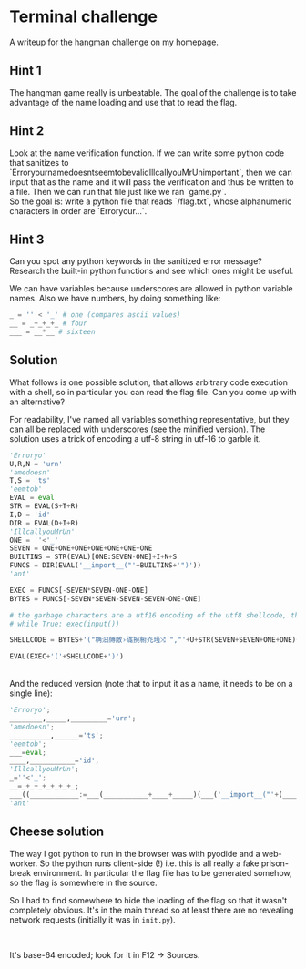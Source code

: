 # Terminal challenge

A writeup for the <DiscreetLink href='https://terminal.danielc.rocks'>hangman</DiscreetLink> challenge on my homepage.

## Hint 1
<Spoiler>
The hangman game really is <ProminentLink href='https://youtu.be/le5uGqHKll8?t=550'>unbeatable</ProminentLink>. The goal of the challenge is to take advantage of the name loading and use that to read the flag.
</Spoiler>

## Hint 2
<Spoiler>
Look at the name verification function. If we can write some python code that sanitizes to `ErroryournamedoesntseemtobevalidIllcallyouMrUnimportant`, then we can input that as the name and it will pass the verification and thus be written to a file. Then we can run that file just like we ran `game.py`.

<br/>
So the goal is: write a python file that reads `/flag.txt`, whose alphanumeric characters in order are `Erroryour...`.
</Spoiler>

## Hint 3
<Spoiler>
Can you spot any python keywords in the sanitized error message? Research the built-in python functions and see which ones might be useful.

<br/>

We can have variables because underscores are allowed in python variable names.
Also we have numbers, by doing something like:

```py
_ = '' < '_' # one (compares ascii values)
__ = _+_+_+_ # four
___ = __*__ # sixteen
```
</Spoiler>

## Solution
<Spoiler>
What follows is one possible solution, that allows arbitrary code execution with a shell, so in particular you can read the flag file. Can you come up with an alternative?

<br/>

For readability, I've named all variables something representative, but they can all be replaced with underscores (see the minified version). The solution uses a <ProminentLink href='https://github.com/clemg/pythongolfer?tab=readme-ov-file#3---qa'>trick</ProminentLink> of encoding a utf-8 string in utf-16 to garble it.

```py
'Erroryo'
U,R,N = 'urn'
'amedoesn'
T,S = 'ts'
'eemtob'
EVAL = eval
STR = EVAL(S+T+R)
I,D = 'id'
DIR = EVAL(D+I+R)
'IllcallyouMrUn'
ONE = ''<'_'
SEVEN = ONE+ONE+ONE+ONE+ONE+ONE+ONE
BUILTINS = STR(EVAL)[ONE:SEVEN-ONE]+I+N+S
FUNCS = DIR(EVAL('__import__("'+BUILTINS+'")'))
'ant'

EXEC = FUNCS[-SEVEN*SEVEN-ONE-ONE]
BYTES = FUNCS[-SEVEN*SEVEN-SEVEN-SEVEN-ONE-ONE]

# the garbage characters are a utf16 encoding of the utf8 shellcode, the decoded version is:
# while True: exec(input())

SHELLCODE = BYTES+'("桷汩⁥牔敵›硥捥椨灮瑵⤨ ","'+U+STR(SEVEN+SEVEN+ONE+ONE)+'")['+STR(ONE+ONE)+':]'

EVAL(EXEC+'('+SHELLCODE+')')
```

<br/>

<div className='inline'>
And the reduced version (note that to input it as a name, it needs to be on a single line):<CopyButton text="'Erroryo';________,_____,_________='urn';'amedoesn';__________,______='ts';'eemtob';___=eval;____,___________='id';'IllcallyouMrUn';_=''<'_';__=_+_+_+_+_+_+_;___((____________:=___(___________+____+_____)(___('__import__(&quot;'+(_______:=___(______+__________+_____))(___)[_:__-_]+____+_________+______+'&quot;)')))[-__*__-_-_]+'('+____________[-__*__-__-__-_-_]+'(&quot;桷汩⁥牔敵›硥捥椨灮瑵⤨ &quot;,&quot;'+________+_______(__+__+_+_)+'&quot;)['+_______(_+_)+':]'+')');'ant';"/>
</div>

```py
'Erroryo';
________,_____,_________='urn';
'amedoesn';
__________,______='ts';
'eemtob';
___=eval;
____,___________='id';
'IllcallyouMrUn';
_=''<'_';
__=_+_+_+_+_+_+_;
___((____________:=___(___________+____+_____)(___('__import__("'+(_______:=___(______+__________+_____))(___)[_:__-_]+____+_________+______+'")')))[-__*__-_-_]+'('+____________[-__*__-__-__-_-_]+'("桷汩⁥牔敵›硥捥椨灮瑵⤨ ","'+________+_______(__+__+_+_)+'")['+_______(_+_)+':]'+')');
'ant'
```
</Spoiler>


## Cheese solution
<Spoiler>
The way I got python to run in the browser was with <DiscreetLink href='https://pyodide.org/en/stable/'>pyodide</DiscreetLink> and a <DiscreetLink href='https://developer.mozilla.org/en-US/docs/Web/API/Web_Workers_API/Using_web_workers'>web-worker</DiscreetLink>.
So the python runs client-side (!) i.e. this is all really a fake prison-break environment. In particular the flag file has to be generated somehow, so the flag is somewhere in the source.

<br/>

So I had to find somewhere to hide the loading of the flag so that it wasn't completely obvious. It's in the main thread so at least there are no revealing network requests (initially it was in `init.py`).

<br/>

It's base-64 encoded; look for it in F12 -&gt; Sources.
</Spoiler>